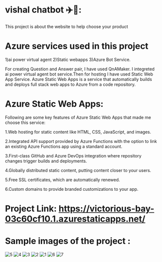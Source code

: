 # vishal chatbot ✈️🧳:

This project is about the website to help choose your product


# Azure services used in this project

1)ai power virtual agent 2)Static webapps 3)Azure Bot Service.

For creating Question and Answer pair, I have used QnAMaker. I integreted ai power virtual agent bot service.Then for hosting I have used Static Web App Service. Azure Static Web Apps is a service that automatically builds and deploys full stack web apps to Azure from a code repository.

# Azure Static Web Apps: 

Following are some key features of Azure Static Web Apps that made me choose this service:

1.Web hosting for static content like HTML, CSS, JavaScript, and images.

2.Integrated API support provided by Azure Functions with the option to link an existing Azure Functions app using a standard account.

3.First-class GitHub and Azure DevOps integration where repository changes trigger builds and deployments.

4.Globally distributed static content, putting content closer to your users.

5.Free SSL certificates, which are automatically renewed.

6.Custom domains to provide branded customizations to your app.

# Project Link: https://victorious-bay-03c60cf10.1.azurestaticapps.net/

# Sample images of the project :
![5](https://user-images.githubusercontent.com/88612479/182298965-0f4c7b79-8a07-4b17-a1a7-2fba7e6c13a3.jpg)
![4](https://user-images.githubusercontent.com/88612479/182298969-9339312e-f352-4fb2-9ccd-111b920f55df.jpg)
![3](https://user-images.githubusercontent.com/88612479/182298973-b14ab472-19d0-4caf-881c-f052c74df630.jpg)
![2](https://user-images.githubusercontent.com/88612479/182298977-d3288ad1-d30a-4a33-9dea-4f0bb29a8da3.jpg)
![1](https://user-images.githubusercontent.com/88612479/182298981-e10ceab6-974f-411a-b1c6-be08dcc8c40c.jpg)
![6](https://user-images.githubusercontent.com/88612479/182298993-3edfe121-858a-4e22-81de-8fdb2ea735ca.jpg)
![7](https://user-images.githubusercontent.com/88612479/182300516-8b761869-6ac2-4270-ad08-8430ef0bdf44.jpg)


